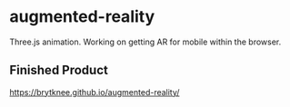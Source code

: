 # augmented-reality

Three.js animation. Working on getting AR for mobile within the browser. 

## Finished Product

https://brytknee.github.io/augmented-reality/


